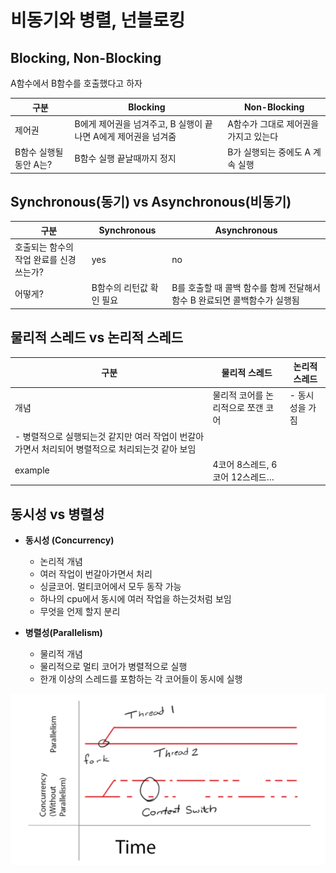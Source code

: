 # 비동기와 병렬, 넌블로킹

## Blocking, Non-Blocking

A함수에서 B함수를 호출했다고 하자

| 구분 | Blocking | Non-Blocking |
| --- | --- | --- |
| 제어권 | B에게 제어권을 넘겨주고, B 실행이 끝나면 A에게 제어권을 넘겨줌 | A함수가 그대로 제어권을 가지고 있는다 |
| B함수 실행될동안 A는? | B함수 실행 끝날때까지 정지 | B가 실행되는 중에도 A 계속 실행 |

## Synchronous(동기) vs Asynchronous(비동기)

| 구분 | Synchronous | Asynchronous |
| --- | --- | --- |
| 호출되는 함수의 작업 완료를 신경쓰는가? | yes | no |
| 어떻게? | B함수의 리턴값 확인 필요 | B를 호출할 때 콜백 함수를 함께 전달해서 함수 B 완료되면 콜백함수가 실행됨 |

## 물리적 스레드 vs 논리적 스레드

| 구분 | 물리적 스레드 | 논리적 스레드 |
| --- | --- | --- |
| 개념 | 물리적 코어를 논리적으로 쪼갠 코어 | - 동시성을 가짐
- 병렬적으로 실행되는것 같지만 여러 작업이 번갈아가면서 처리되어 병렬적으로 처리되는것 같아 보임 |
| example | 4코어 8스레드, 6코어 12스레드… |  |

## 동시성 vs 병렬성

- **동시성 (Concurrency)**
    - 논리적 개념
    - 여러 작업이 번갈아가면서 처리
    - 싱글코어. 멀티코어에서 모두 동작 가능
    - 하나의 cpu에서 동시에 여러 작업을 하는것처럼 보임
    - 무엇을 언제 할지 분리

- **병렬성(Parallelism)**
    - 물리적 개념
    - 물리적으로 멀티 코어가 병렬적으로 실행
    - 한개 이상의 스레드를 포함하는 각 코어들이 동시에 실행


![img.png](img/concurrency_parallelism.png)